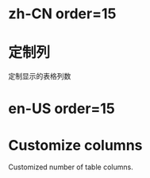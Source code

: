 # zh-CN order=15

# 定制列

定制显示的表格列数

# en-US order=15

# Customize columns

Customized number of table columns.
